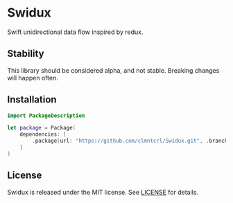# Swidux

Swift unidirectional data flow inspired by redux.

## Stability

This library should be considered alpha, and not stable. Breaking changes will happen often.


## Installation

```swift
import PackageDescription

let package = Package(
    dependencies: [
        .package(url: "https://github.com/clmntcrl/Swidux.git", .branch("master")),
    ]
)
```

## License

Swidux is released under the MIT license. See [LICENSE](LICENSE]) for details.
